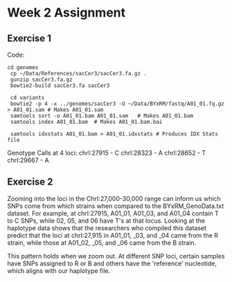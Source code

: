 # Week 2 Assignment
## Exercise 1
Code:
```
cd genomes
 cp ~/Data/References/sacCer3/sacCer3.fa.gz .
 gunzip sacCer3.fa.gz
 bowtie2-build sacCer3.fa sacCer3

 cd variants
 bowtie2 -p 4 -x ../genomes/sacCer3 -U ~/Data/BYxRM/fastq/A01_01.fq.gz > A01_01.sam # Makes A01_01.sam
 samtools sort -o A01_01.bam A01_01.sam   # Makes A01_01.bam
 samtools index A01_01.bam  # Makes A01_01.bam.bai

 samtools idxstats A01_01.bam > A01_01.idxstats # Produces IDX Stats file
```

Genotype Calls at 4 loci:
chrI:27915 - C
chrI:28323 - A
chrI:28652 - T
chrI:29667 - A


## Exercise 2
Zooming into the loci in the ChrI:27,000-30,000 range can inform us which SNPs come from which strains when compared to the BYxRM_GenoData.txt dataset. For example, at chrI:27915, A01_01, A01_03, and A01_04 contain T to C SNPs, while 02, 05, and 06 have T's at that locus. Looking at the haplotype data shows that the researchers who compiled this dataset
predict that the loci at chrI:27,915 in A01_01, _03, and _04 came from the R strain, while those at A01_02, _05, and _06 came from the B strain.

This pattern holds when we zoom out. At different SNP loci, certain samples have SNPs assigned to R or B and others have the 'reference' nucleotide, which aligns with our haplotype file.